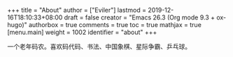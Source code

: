 +++
title = "About"
author = ["Eviler"]
lastmod = 2019-12-16T18:10:33+08:00
draft = false
creator = "Emacs 26.3 (Org mode 9.3 + ox-hugo)"
authorbox = true
comments = true
toc = true
mathjax = true
[menu.main]
  weight = 1002
  identifier = "about"
+++

一个老年码农。喜欢码代码、书法、中国象棋、星际争霸、乒乓球。
